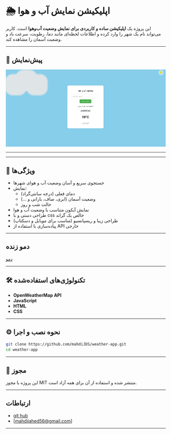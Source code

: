 # 🌦️ اپلیکیشن نمایش آب‌ و هوا

این پروژه یک **اپلیکیشن ساده و کاربردی برای نمایش وضعیت آب‌وهوا** است. کاربر می‌تواند نام یک شهر را وارد کرده و اطلاعات لحظه‌ای مانند دما، رطوبت، سرعت باد و وضعیت آسمان را مشاهده کند.

---

## 📸 پیش‌نمایش

![پیش‌نمایش اپلیکیشن](./Screenshot.png)

---


---

## 🔧 ویژگی‌ها

- جستجوی سریع و آسان وضعیت آب‌ و هوای شهرها
- نمایش:
  - دمای فعلی (درجه سانتی‌گراد)
  - وضعیت آسمان (ابری، صاف، بارانی و ...)
  - حالت شب و روز
- نمایش آیکون متناسب با وضعیت آب‌ و هوا
- طراحی دستی و با css خالص بک گراند
- طراحی زیبا و ریسپانسیو (مناسب برای موبایل و دسکتاپ)
- پیاده‌سازی با استفاده از API خارجی

---

## دمو زنده

[دمو](https://mahdijds.github.io/weather-App/)

---

## 🛠️ تکنولوژی‌های استفاده‌شده

- **OpenWeatherMap API**
- **JavaScript**
-  **HTML**
-  **CSS**

---

## ⚙️ نحوه نصب و اجرا

```bash
git clone https://github.com/mahdiJDS/weather-app.git
cd weather-app

```

---

## 📄 مجوز
این پروژه با مجوز MIT منتشر شده و استفاده از آن برای همه آزاد است.

---

## ارتباطات 

- [git hub](https://github.com/MahdiJDS)
- [mahdijahed56@gmail.com]

---
